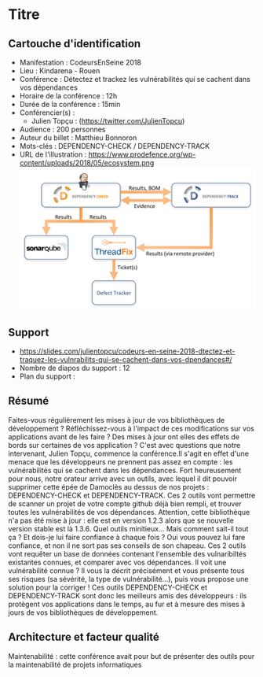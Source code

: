 # Titre

## Cartouche d'identification

 - Manifestation : CodeursEnSeine 2018
 - Lieu : Kindarena - Rouen
 - Conférence : Détectez et trackez les vulnérabilités qui se cachent dans vos dépendances 
 - Horaire de la conférence : 12h
 - Durée de la conférence : 15min
 - Conférencier(s) :
   - Julien Topçu : (https://twitter.com/JulienTopcu)
 - Audience : 200 personnes
 - Auteur du billet : Matthieu Bonnoron
 - Mots-clés : DEPENDENCY-CHECK / DEPENDENCY-TRACK
 - URL de l'illustration : https://www.prodefence.org/wp-content/uploads/2018/05/ecosystem.png ![Mettre votre image, Photo by Oscar Keys on Unsplash](Dependency.png)

## Support
 - https://slides.com/julientopcu/codeurs-en-seine-2018-dtectez-et-traquez-les-vulnrabilits-qui-se-cachent-dans-vos-dpendances#/
 - Nombre de diapos du support : 12
 - Plan du support :

## Résumé
Faites-vous régulièrement les mises à jour de vos bibliothèques de développement ? Réfléchissez-vous à l'impact de ces modifications sur vos applications avant de les faire ? Des mises à jour ont elles des effets de bords sur certaines de vos application ? 
C'est avec questions que notre intervenant, Julien Topçu, commence la conférence.Il s'agit en effet d'une menace que les développeurs ne prennent pas assez en compte : les vulnérabilités qui se cachent dans les dépendances. Fort heureusement pour nous, notre orateur arrive avec un outils, avec lequel il dit pouvoir supprimer cette épée de Damoclès au dessus de nos projets : DEPENDENCY-CHECK et DEPENDENCY-TRACK.
Ces 2 outils vont permettre de scanner un projet de votre compte github déjà bien rempli, et trouver toutes les vulnérabilités de vos dépendances. Attention, cette bibliothèque n'a pas été mise à jour : elle est en version 1.2.3 alors que se nouvelle version stable est là 1.3.6. Quel outils minitieux... Mais comment sait-il tout ça ? Et dois-je lui faire confiance à chaque fois ?
Oui vous pouvez lui fare confiance, et non il ne sort pas ses conseils de son chapeau. Ces 2 outils vont requêter un base de données contenant l'ensemble des vulnaribiltés existantes connues, et comparer avec vos dépendances. Il voit une vulnérabilité connue ? Il vous la décrit précisément et vous présente tous ses risques (sa sévérité, la type de vulnérabilité...), puis vous propose une solution pour la corriger ! 
Ces outils DEPENDENCY-CHECK et DEPENDENCY-TRACK sont donc les meilleurs amis des développeurs : ils protègent vos applications dans le temps, au fur et à mesure des mises à jours de vos bibliothèques de développement.

## Architecture et facteur qualité
Maintenabilité : cette conférence avait pour but de présenter des outils pour la maintenabilité de projets informatiques
